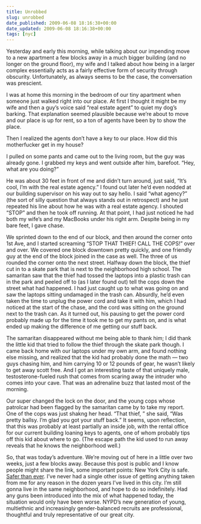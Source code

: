 ```yaml
---
title: Unrobbed
slug: unrobbed
date_published: 2009-06-08 18:16:38+00:00
date_updated: 2009-06-08 18:16:38+00:00
tags: [nyc]
---
```

Yesterday and early this morning, while talking about our impending move to a new apartment a few blocks away in a much bigger building (and no longer on the ground floor), my wife and I talked about how being in a larger complex essentially acts as a fairly effective form of security through obscurity. Unfortunately, as always seems to be the case, the conversation was prescient.

I was at home this morning in the bedroom of our tiny apartment when someone just walked right into our place. At first I thought it might be my wife and then a guy’s voice said “real estate agent” to quiet my dog’s barking. That explanation seemed plausible because we’re about to move and our place is up for rent, so a ton of agents have been by to show the place.

Then I realized the agents don’t have a key to our place. How did this motherfucker get in my house?

I pulled on some pants and came out to the living room, but the guy was already gone. I grabbed my keys and went outside after him, barefoot. “Hey, what are you doing?”

He was about 30 feet in front of me and didn’t turn around, just said, “It’s cool, I’m with the real estate agency.” I found out later he’d even nodded at our building supervisor on his way out to say hello. I said “what agency?” (the sort of silly question that always stands out in retrospect) and he just repeated his line about how he was with a real estate agency. I shouted “STOP” and then he took off running. At that point, I had just noticed he had both my wife’s and my MacBooks under his right arm. Despite being in my bare feet, I gave chase.

We sprinted down to the end of our block, and then around the corner onto 1st Ave, and I started screaming “STOP THAT THIEF! CALL THE COPS!” over and over. We covered one block downtown pretty quickly, and one friendly guy at the end of the block joined in the case as well. The three of us rounded the corner onto the next street. Halfway down the block, the thief cut in to a skate park that is next to the neighborhood high school. The samaritan saw that the thief had tossed the laptops into a plastic trash can in the park and peeled off to (as I later found out) tell the cops down the street what had happened. I had just caught up to what was going on and saw the laptops sitting undamaged in the trash can. Absurdly, he’d even taken the time to unplug the power cord and take it with him, which I had noticed at the start of the chase, and the cord was sitting on the ground next to the trash can. As it turned out, his pausing to get the power cord probably made up for the time it took me to get my pants on, and is what ended up making the difference of me getting our stuff back.

The samaritan disappeared without me being able to thank him; I did thank the little kid that tried to follow the thief through the skate park though. I came back home with our laptops under my own arm, and found nothing else missing, and realized that the kid had probably done the math — two guys chasing him, and him carrying 10 or 12 pounds of gear, he wasn’t likely to get away scott free. And I got an interesting taste of that uniquely male, testosterone-fueled rush that comes from scaring away the intruder who comes into your cave. That was an adrenaline buzz that lasted most of the morning.

Our super changed the lock on the door, and the young cops whose patrolcar had been flagged by the samaritan came by to take my report. One of the cops was just shakng her head. “That thief, ” she said, “Was pretty ballsy. I’m glad you got your stuff back.” It seems, upon reflection, that this was probably at least partially an inside job, with the rental office for our current building loaning keys to agents, one of whom probably tips off this kid about where to go. (The escape path the kid used to run away reveals that he knows the neighborhood well.)

So, that was today’s adventure. We’re moving out of here in a little over two weeks, just a few blocks away. Because this post is public and I know people might share the link, some important points: New York City is safe. [Safer than ever](/2008/01/postcrime-nyc.html). I’ve never had a single other issue of getting anything taken from me for any reason in the dozen years I’ve lived in this city. I’m still gonna live in the same neighborhood, and hope to do so indefinitely. Had any guns been introduced into the mix of what happened today, the situation would only have been worse. NYPD’s new generation of young, multiethnic and increasingly gender-balanced recruits are professional, thoughtful and truly representative of our great city.
